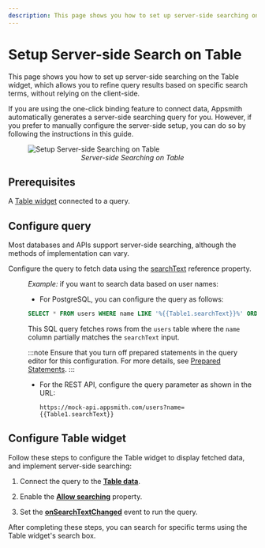 ```yaml
---
description: This page shows you how to set up server-side searching on the Table widget, which allows you to refine query results based on specific search terms, without relying on the client-side. 
---
```

# Setup Server-side Search on Table

This page shows you how to set up server-side searching on the Table widget, which allows you to refine query results based on specific search terms, without relying on the client-side. 

If you are using the one-click binding feature to connect data, Appsmith automatically generates a server-side searching query for you. However, if you prefer to manually configure the server-side setup, you can do so by following the instructions in this guide.

<figure>
  <img src="/img/server-search-table.gif" style= {{width:"700px", height:"auto"}} alt="Setup Server-side Searching on Table"/>
   <figcaption align = "center"><i>Server-side Searching on Table</i></figcaption>
</figure>



## Prerequisites

A [Table widget](/reference/widgets/table) connected to a query.


## Configure query

Most databases and APIs support server-side searching, although the methods of implementation can vary.

Configure the query to fetch data using the [searchText](/reference/widgets/table#searchtext-string) reference property.

<dd>

*Example:* if you want to search data based on user names:

* For PostgreSQL, you can configure the query as follows:


 ```sql
 SELECT * FROM users WHERE name LIKE '%{{Table1.searchText}}%' ORDER BY id LIMIT 10;
 ```

This SQL query fetches rows from the `users` table where the `name` column partially matches the `searchText` input.

:::note
Ensure that you turn off prepared statements in the query editor for this configuration. For more details, see [Prepared Statements](/connect-data/concepts/how-to-use-prepared-statements).
:::

* For the REST API, configure the query parameter as shown in the URL:


   ```
   https://mock-api.appsmith.com/users?name={{Table1.searchText}}
   ```


</dd>


## Configure Table widget

Follow these steps to configure the Table widget to display fetched data, and implement server-side searching:

1. Connect the query to the [**Table data**](/reference/widgets/table#table-data-arrayobject).

2. Enable the [**Allow searching**](/reference/widgets/table#allow-searching-boolean) property.

3. Set the [**onSearchTextChanged**](/reference/widgets/table#onsearchtextchanged) event to run the query.

After completing these steps, you can search for specific terms using the Table widget's search box.


